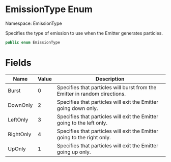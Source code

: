 # EmissionType Enum
Namespace: EmissionType

Specifies the type of emission to use when the Emitter generates particles.

```csharp
public enum EmissionType
```

# Fields
| Name | Value | Description |
|---|---|---|
| Burst | 0 | Specifies that particles will burst from the Emitter in random directions. |
| DownOnly | 2 | Specifies that particles will exit the Emitter going down only. |
| LeftOnly | 3 | Specifies that particles will exit the Emitter going to the left only. |
| RightOnly | 4 | Specifies that particles will exit the Emitter going to the right only. |
| UpOnly | 1 | Specifies that particles will exit the Emitter going up only. |
